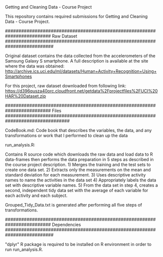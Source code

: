 Getting and Cleaning Data - Course Project

This repository contains required submissions for Getting and Cleaning Data - Course Project.

######################################################################### Raw Dataset ##########################################################################

Original dataset contains the data collected from the accelerometers of the Samsung Galaxy S smartphone. A full description is available at the site where the data was obtained: http://archive.ics.uci.edu/ml/datasets/Human+Activity+Recognition+Using+Smartphones

For this project, raw dataset downloaded from following link: https://d396qusza40orc.cloudfront.net/getdata%2Fprojectfiles%2FUCI%20HAR%20Dataset.zip

######################################################################### Files ################################################################################

CodeBook.md: Code book that describes the variables, the data, and any transformations or work that I performed to clean up the data

run_analysis.R:

Contains R source code which downloads the raw data and load data to R data-frames then performs the data preparation in 5 steps as described in the course project description. 1) Merges the training and the test sets to create one data set. 2) Extracts only the measurements on the mean and standard deviation for each measurement. 3) Uses descriptive activity names to name the activities in the data set 4) Appropriately labels the data set with descriptive variable names. 5) From the data set in step 4, creates a second, independent tidy data set with the average of each variable for each activity and each subject.

Grouped_Tidy_Data.txt is generated after performing all five steps of transformations.

######################################################################### Dependencies ##########################################################################

"dplyr" R package is required to be installed on R environment in order to run run_analysis.R.